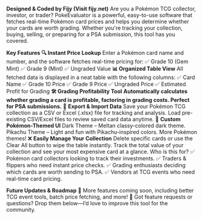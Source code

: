 **Designed & Coded by Fijy (Visit fijy.net)**
Are you a Pokémon TCG collector, investor, or trader? PokeEvaluator is a powerful, easy-to-use software that fetches real-time Pokémon card prices and helps you determine whether your cards are worth grading. Whether you're tracking your collection, buying, selling, or preparing for a PSA submission, this tool has you covered.

**Key Features
🔍 Instant Price Lookup**
Enter a Pokémon card name and number, and the software fetches real-time pricing for:
✅ Grade 10 (Gem Mint)
✅ Grade 9 (Mint)
✅ Ungraded Value
**📊 Organized Table View**
All fetched data is displayed in a neat table with the following columns:
✅ Card Name
✅ Grade 10 Price
✅ Grade 9 Price
✅ Ungraded Price
✅ Estimated Profit for Grading
**🛠️ Grading Profitability Tool**
**Automatically calculates whether grading a card is profitable, factoring in grading costs.
Perfect for PSA submissions.**
📁 **Export & Import Data**
Save your Pokémon TCG collection as a CSV or Excel (.xlsx) file for tracking and analysis.
Load pre-existing CSV/Excel files to review saved card data anytime.
🎨 **Custom Pokémon-Themed UI**
Dark Theme – Meltan classy-colored dark theme.
Pikachu Theme – Light and fun with Pikachu-inspired colors.
More Pokémon themes!
❌ **Easily Manage Your Collection**
Delete specific cards or use the Clear All button to wipe the table instantly.
Track the total value of your collection and see your most expensive card at a glance.
Who is this for?
✅ Pokémon card collectors looking to track their investments.
✅ Traders & flippers who need instant price checks.
✅ Grading enthusiasts deciding which cards are worth sending to PSA.
✅ Vendors at TCG events who need real-time card pricing.

**Future Updates & Roadmap**
🚀 More features coming soon, including better TCG event tools, batch price fetching, and more!
💬 Got feature requests or questions? Drop them below—I’d love to improve this tool for the community.
